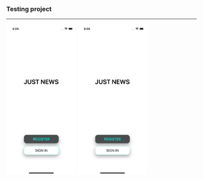 ### Testing project
___



<img src="https://github.com/Dmitrievskij90/Readme/blob/develop/ScreenShots/Simulator%20Screen%20Shot%20-%20iPhone%2012%20Pro%20-%202022-02-18%20at%2018.06.01.png" height='400'> <img src="https://github.com/Dmitrievskij90/Readme/blob/develop/ScreenShots/Simulator%20Screen%20Shot%20-%20iPhone%2012%20Pro%20-%202022-02-18%20at%2018.06.01.png" height='400'>
